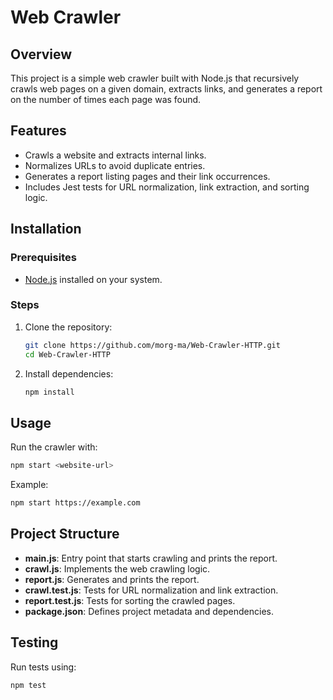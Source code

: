 # Web Crawler

## Overview
This project is a simple web crawler built with Node.js that recursively crawls web pages on a given domain, extracts links, and generates a report on the number of times each page was found.

## Features
- Crawls a website and extracts internal links.
- Normalizes URLs to avoid duplicate entries.
- Generates a report listing pages and their link occurrences.
- Includes Jest tests for URL normalization, link extraction, and sorting logic.

## Installation
### Prerequisites
- [Node.js](https://nodejs.org/) installed on your system.

### Steps
1. Clone the repository:
   ```sh
   git clone https://github.com/morg-ma/Web-Crawler-HTTP.git
   cd Web-Crawler-HTTP
   ```
2. Install dependencies:
   ```sh
   npm install
   ```

## Usage
Run the crawler with:
```sh
npm start <website-url>
```
Example:
```sh
npm start https://example.com
```

## Project Structure
- **main.js**: Entry point that starts crawling and prints the report.
- **crawl.js**: Implements the web crawling logic.
- **report.js**: Generates and prints the report.
- **crawl.test.js**: Tests for URL normalization and link extraction.
- **report.test.js**: Tests for sorting the crawled pages.
- **package.json**: Defines project metadata and dependencies.

## Testing
Run tests using:
```sh
npm test
```

